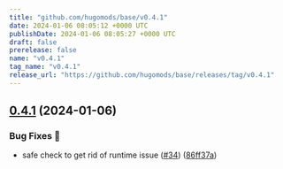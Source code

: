 ```yaml
---
title: "github.com/hugomods/base/v0.4.1"
date: 2024-01-06 08:05:12 +0000 UTC
publishDate: 2024-01-06 08:05:27 +0000 UTC
draft: false
prerelease: false
name: "v0.4.1"
tag_name: "v0.4.1"
release_url: "https://github.com/hugomods/base/releases/tag/v0.4.1"
---
```


## [0.4.1](https://github.com/hugomods/base/compare/v0.4.0...v0.4.1) (2024-01-06)


### Bug Fixes 🐞

* safe check to get rid of runtime issue ([#34](https://github.com/hugomods/base/issues/34)) ([86ff37a](https://github.com/hugomods/base/commit/86ff37abab7b3a82b6cda9a10add7bc580bced72))

